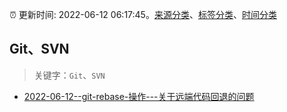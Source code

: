 :alarm_clock: 更新时间: 2022-06-12 06:17:45。[来源分类](../README.md)、[标签分类](../TAGS.md)、[时间分类](../TIMELINE.md)

## Git、SVN


> 关键字：`Git`、`SVN`



- [2022-06-12--git-rebase-操作---关于远端代码回退的问题](https://www.v2ex.com/t/859024) 